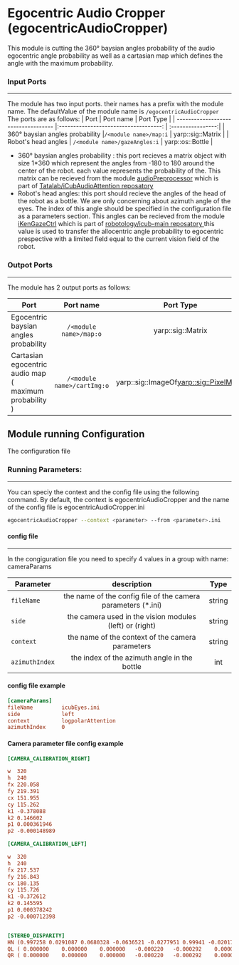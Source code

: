 # Egocentric Audio Cropper (egocentricAudioCropper)

This module is cutting the 360° baysian angles probability of the audio egocentric angle probability as well as a cartasian map which defines the angle with the maximum probability.  

### Input Ports
---
The module has two input ports. their names has a prefix with the module name. The defaultValue of the module name is ```/egocentricAudioCropper``` 
The ports are as follows: 
| Port         | Port name           | Port Type  |
| -----------------------------------  |:------------------------------------:  | :----------------:|
| 360° baysian angles probability      |```/<module name>/map:i```              | yarp::sig::Matrix |
| Robot's head angles                  | ```/<module name>/gazeAngles:i```      | yarp::os::Bottle  |

* 360° baysian angles probability : this port recieves a matrix object with size 1*360 which represent the angles from -180 to 180 around the center of the robot. each value represents the probability of the. This matrix can be recieved from the module [audioPreprocessor](https://github.com/TataLab/iCubAudioAttention/blob/master/modules/audioPreprocessor/doc/README.md) which is part of [Tatalab/iCubAudioAttention reposatory](https://github.com/TataLab/iCubAudioAttention)
* Robot's head angles: this port should recieve the angles of the head of the robot as a bottle. We are only concerning about azimuth angle of the eyes. The index of this angle should be specified in the configuration file as a parameters section. This angles can be recieved from the module [iKenGazeCtrl](http://www.icub.org/software_documentation/group__iKinGazeCtrl.html) which is part of [robotology/icub-main reposatory ](https://github.com/robotology/icub-main) this value is used to transfer the allocentric angle probability to egocentric prespective with a limited field equal to the current vision field of the robot.







### Outpot Ports 
---
The module has 2 output ports as follows: 

| Port                                                    | Port name                                  | Port Type  |
| ------------------------------------------------------  |:-----------------------------------:  | :----------------:|
| Egocentric baysian angles probability                   |```/<module name>/map:o```             | yarp::sig::Matrix |
| Cartasian egocentric audio map ( maximum probability )  | ```/<module name>/cartImg:o```         | yarp::sig::ImageOf<yarp::sig::PixelMono>  |


## Module running Configuration  
The configuration file 

### Running Parameters: 
---
You can speciy the context and the config file using the following command. By default, the context is egocentricAudioCropper and the name of the config file is egocentricAudioCropper.ini
```bash
egocentricAudioCropper --context <parameter> --from <parameter>.ini
```
#### config file
---
In the congiguration file you need to specify 4 values in a group with name: cameraParams 

| Parameter         | description          |  Type  |
| -----------------------------------  |:------------------------------------:  | :----------------:|
| ```fileName```    |the name of the config file of the camera parameters (*.ini)  | string |
| ```side```        |the camera used in the vision modules (left) or (right) | string |
| ```context```     |the name of the context of the camera parameters  | string |
| ```azimuthIndex```|the index of the azimuth angle in the bottle | int |

#### config file example

```ini
[cameraParams]
fileName         icubEyes.ini
side             left
context          logpolarAttention
azimuthIndex     0
```

#### Camera parameter file config example
```ini
[CAMERA_CALIBRATION_RIGHT]

w  320
h  240
fx 220.058
fy 219.391
cx 151.955
cy 115.262
k1 -0.378088
k2 0.146602
p1 0.000361946
p2 -0.000148989

[CAMERA_CALIBRATION_LEFT]

w  320
h  240
fx 217.537
fy 216.843
cx 180.135
cy 115.726
k1 -0.372612
k2 0.145595
p1 0.000378242
p2 -0.000712398


[STEREO_DISPARITY]
HN (0.997258 0.0291087 0.0680328 -0.0636521 -0.0277951 0.99941 -0.0201755 -0.000270746 -0.0685799 0.0182293 0.997479 0.0101356 0 0 0 1)
QL ( 0.000000	 0.000000	 0.000000	-0.000220	-0.000292	 0.000068	-0.000003	 0.006898)
QR ( 0.000000	 0.000000	 0.000000	-0.000220	-0.000292	 0.000068	-0.000003	-0.008767)
```


